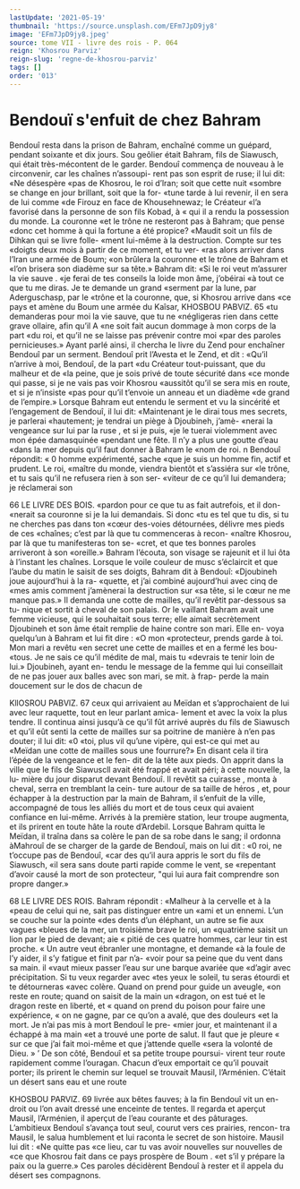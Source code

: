 ```yaml
---
lastUpdate: '2021-05-19'
thumbnail: 'https://source.unsplash.com/EFm7JpD9jy8'
image: 'EFm7JpD9jy8.jpeg'
source: tome VII - livre des rois - P. 064
reign: 'Khosrou Parviz'
reign-slug: 'regne-de-khosrou-parviz'
tags: []
order: '013'
---
```


# Bendouï s'enfuit de chez Bahram

Bendouî resta dans la prison de Bahram, enchaîné
comme un guépard, pendant soixante et dix jours. Sou geôlier était Bahram, fils de Siawusch, qui était très-mécontent de le garder. Bendouî commença de nouveau à le circonvenir, car les chaînes n’assoupi-
rent pas son esprit de ruse; il lui dit: «Ne désespère «pas de Khosrou, le roi d’lran; soit que cette nuit «sombre se change en jour brillant, soit que la for- «tune tarde à lui revenir, il en sera de lui comme «de Firouz en face de Khousehnewaz; le Créateur «l’a favorisé dans la personne de son fils Kobad, à
« qui il a rendu la possession du monde. La couronne «et le trône ne resteront pas à Bahram; que pense «donc cet homme à qui la fortune a été propice? «Maudit soit un fils de Dihkan qui se livre folle- «ment lui-même à la destruction. Compte sur tes «doigts deux mois à partir de ce moment, et tu ver- «ras alors arriver dans l’Iran une armée de Boum;
«on brûlera la couronne et le trône de Bahram et «l’on brisera son diadème sur sa tête.»
Bahram dit: «Si le roi veut m’assurer la vie sauve . «je ferai de tes conseils la loide mon âme, j’obéirai
«à tout ce que tu me diras. Je te demande un grand «serment par la lune, par Aderguschasp, par le
«trône et la couronne, que, si Khosrou arrive dans «ce pays et amène du Boum une armée du Kaîsar,
KHOSBOU PABVlZ. 65 «tu demanderas pour moi la vie sauve, que tu ne
«négligeras rien dans cette grave ollaire, afin qu’il A
«ne soit fait aucun dommage à mon corps de la part «du roi, et qu’il ne se laisse pas prévenir contre moi
«par des paroles pernicieuses.» Ayant parlé ainsi,
il chercha le livre du Zend pour enchaîner Bendouî
par un serment. Bendouî prit l’Avesta et le Zend,
et dit : «Qu’il n’arrive à moi, Bendouî, de la part
«du Créateur tout-puissant, que du malheur et de «la peine, que je sois privé de toute sécurité dans
«ce monde qui passe, si je ne vais pas voir Khosrou «aussitôt qu’il se sera mis en route, et si je n’insiste
«pas pour qu’il t’envoie un anneau et un diadème
«de grand de l’empire.»
Lorsque Bahram eut entendu le serment et vu la sincérité et l’engagement de Bendouî, il lui dit:
«Maintenant je le dirai tous mes secrets, je parlerai «hautement; je tendrai un piège à Djoubineh, j’amè-
«nerai la vengeance sur lui par la ruse , et si je puis, «je le tuerai violemment avec mon épée damasquinée «pendant une fête. Il n’y a plus une goutte d’eau
«dans la mer depuis qu’il faut donner à Bahram le «nom de roi. n
Bendouî répondit: « 0 homme expérimenté, sache
«que je suis un homme fin, actif et prudent. Le roi, «maître du monde, viendra bientôt et s’assiéra sur
«le trône, et tu sais qu’il ne refusera rien à son ser-
«viteur de ce qu’il lui demandera; je réclamerai son

66 LE LIVRE DES BOIS.
«pardon pour ce que tu as fait autrefois, et il don-
«nerait sa couronne si je la lui demandais. Si donc «tu es tel que tu dis, si tu ne cherches pas dans ton «cœur des-voies détournées, délivre mes pieds de ces
«chaînes; c’est par là que tu commenceras à recon-
«naître Khosrou, par là que tu manifesteras ton se-
«cret, et que tes bonnes paroles arriveront à son «oreille.» Bahram l’écouta, son visage se rajeunit et
il lui ôta à l’instant les chaînes.
Lorsque le voile couleur de musc s’éclaircit et que l’aube du matin le saisit de ses doigts, Bahram dit
à Bendouî: «Djoubineh joue aujourd’hui à la ra-
«quette, et j’ai combiné aujourd’hui avec cinq de
«mes amis comment j’amènerai la destruction sur
«sa tête, si le cœur ne me manque pas.» Il demanda
une cotte de mailles, qu’il revêtit par-dessous sa tu- nique et sortit à cheval de son palais. Or le vaillant Bahram avait une femme vicieuse, qui le souhaitait sous terre; elle aimait secrètement Djoubineh et son âme était remplie de haine contre son mari. Elle en- voya quelqu’un à Bahram et lui fit dire : «O mon «protecteur, prends garde à toi. Mon mari a revêtu
«en secret une cette de mailles et en a fermé les bou- «tous. Je ne sais ce qu’il médite de mal, mais tu «devrais te tenir loin de lui.» Djoubineh, ayant en- tendu le message de la femme qui lui conseillait de ne pas jouer aux balles avec son mari, se mit. à frap- perde la main doucement sur le dos de chacun de

KllOSROU PABVlZ. 67 ceux qui arrivaient au Meïdan et s’approchaient de
lui avec leur raquette, tout en leur parlant amica- lement et avec la voix la plus tendre. Il continua ainsi jusqu’à ce qu’il fût arrivé auprès du fils de
Siawusch et qu’il eût senti la cette de mailles sur sa
poitrine de manière à n’en pas douter; il lui dit: «0 «toi, plus vil qu’une vipère, qui est-ce qui met au «Meïdan une cotte de mailles sous une fourrure?» En disant cela il tira l’épée de la vengeance et le fen- dit de la tête aux pieds.
On apprit dans la ville que le fils de Siawuscll avait été frappé et avait péri; à cette nouvelle, la lu-
mière du jour disparut devant Bendouî. Il revêtit sa cuirasse , monta à cheval, serra en tremblant la cein- ture autour de sa taille de héros , et, pour échapper
à la destruction par la main de Bahram, il s’enfuit
de la ville, accompagné de tous les alliés du mort
et de tous ceux qui avaient confiance en lui-même. Arrivés à la première station, leur troupe augmenta,
et ils prirent en toute hâte la route d’Ardebil.
Lorsque Bahram quitta le Meïdan, il traîna dans
sa colère le pan de sa robe dans le sang; il ordonna àMahrouî de se charger de la garde de Bendouî,
mais on lui dit : «0 roi, ne t’occupe pas de Bendouî,
«car des qu’il aura appris le sort du fils de Siawusch,
«il sera sans doute parti rapide comme le vent, se «repentant d’avoir causé la mort de son protecteur,
"qui lui aura fait comprendre son propre danger.»

68 LE LIVRE DES ROIS. Bahram répondit : «Malheur à la cervelle et à la
«peau de celui qui ne, sait pas distinguer entre un «ami et un ennemi. L’un se couche sur la pointe «des dents d’un éléphant, un autre se fie aux vagues
«bleues de la mer, un troisième brave le roi, un «quatrième saisit un lion par le pied de devant; aie « pitié de ces quatre hommes, car leur tin est proche. « Un autre veut ébranler une montagne, et demande «à la foule de l’y aider, il s’y fatigue et finit par n’a-
«voir pour sa peine que du vent dans sa main. il «vaut mieux passer l’eau sur une barque avariée que «d’agir avec précipitation. Si tu veux regarder avec
«tes yeux le soleil, tu seras étourdi et te détourneras «avec colère. Quand on prend pour guide un aveugle, «on reste en route; quand on saisit de la main un «dragon, on est tué et le dragon reste en liberté, et
« quand on prend du poison pour faire une expérience, « on ne gagne, par ce qu’on a avalé, que des douleurs «et la mort. Je n’ai pas mis à mort Bendouî le pre- «mier jour, et maintenant il a échappé à ma main
«et a trouvé une porte de salut. Il faut que je pleure « sur ce que j’ai fait moi-même et que j’attende quelle
«sera la volonté de Dieu. » ’
De son côté, Bendouî et sa petite troupe poursui-
virent teur route rapidement comme l’ouragan. Chacun d’eux emportait ce qu’il pouvait porter; ils
prirent le chemin sur lequel se trouvait Mausil, l’Arménien. C’était un désert sans eau et une route

KHOSBOU PARVlZ. 69 livrée aux bêtes fauves; à la fin Bendouî vit un en-
droit ou l’on avait dressé une enceinte de tentes. Il regarda et aperçut Mausil, l’Arménien, il aperçut de
l’eau courante et des pâturages. L’ambitieux Bendouî
s’avança tout seul, courut vers ces prairies, rencon-
tra Mausil, le salua humblement et lui raconta le secret de son histoire. Mausil lui dit : «Ne quitte pas «ce lieu, car tu vas avoir nouvelles sur nouvelles de «ce que Khosrou fait dans ce pays prospère de Boum . «et s’il y prépare la paix ou la guerre.» Ces paroles décidèrent Bendouî à rester et il appela du désert
ses compagnons.

